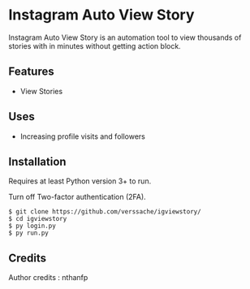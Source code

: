 # Instagram Auto View Story
Instagram Auto View Story is an automation tool to view thousands of stories with in minutes without getting action block. 

## Features
- View Stories
  
## Uses 
- Increasing profile visits and followers
   
## Installation

Requires at least Python version 3+ to run.

Turn off Two-factor authentication (2FA).

```
$ git clone https://github.com/verssache/igviewstory/
$ cd igviewstory
$ py login.py
$ py run.py
```

## Credits
Author credits : nthanfp
